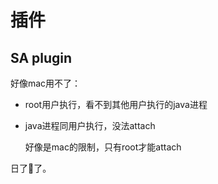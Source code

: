 # 插件



## SA plugin



好像mac用不了：

* root用户执行，看不到其他用户执行的java进程

* java进程同用户执行，没法attach

  好像是mac的限制，只有root才能attach

日了🐶了。









